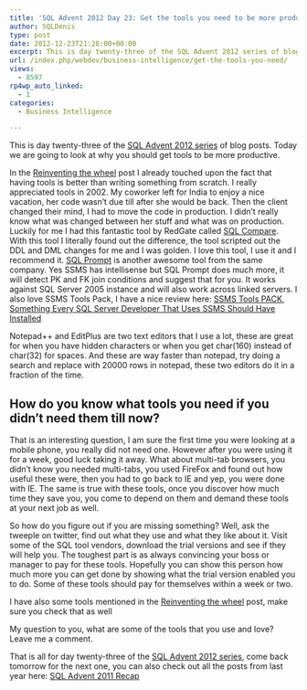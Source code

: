 ```yaml
---
title: 'SQL Advent 2012 Day 23: Get the tools you need to be more productive'
author: SQLDenis
type: post
date: 2012-12-23T21:28:00+00:00
excerpt: This is day twenty-three of the SQL Advent 2012 series of blog posts. Today we are going to look at why you should get tools to be more productive.
url: /index.php/webdev/business-intelligence/get-the-tools-you-need/
views:
  - 8597
rp4wp_auto_linked:
  - 1
categories:
  - Business Intelligence

---
```

This is day twenty-three of the [SQL Advent 2012 series][1] of blog posts. Today we are going to look at why you should get tools to be more productive.

In the [Reinventing the wheel][2] post I already touched upon the fact that having tools is better than writing something from scratch. I really appreciated tools in 2002. My coworker left for India to enjoy a nice vacation, her code wasn&#8217;t due till after she would be back. Then the client changed their mind, I had to move the code in production. I didn&#8217;t really know what was changed between her stuff and what was on production. Luckily for me I had this fantastic tool by RedGate called [SQL Compare][3]. With this tool I literally found out the difference, the tool scripted out the DDL and DML changes for me and I was golden. I love this tool, I use it and I recommend it. [SQL Prompt][4] is another awesome tool from the same company. Yes SSMS has intellisense but SQL Prompt does much more, it will detect PK and FK join conditions and suggest that for you. It works against SQL Server 2005 instance and will also work across linked servers. I also love SSMS Tools Pack, I have a nice review here: [SSMS Tools PACK, Something Every SQL Server Developer That Uses SSMS Should Have Installed][5] 

Notepad++ and EditPlus are two text editors that I use a lot, these are great for when you have hidden characters or when you get char(160) instead of char(32) for spaces. And these are way faster than notepad, try doing a search and replace with 20000 rows in notepad, these two editors do it in a fraction of the time.

## How do you know what tools you need if you didn&#8217;t need them till now?

That is an interesting question, I am sure the first time you were looking at a mobile phone, you really did not need one. However after you were using it for a week, good luck taking it away. What about multi-tab browsers, you didn&#8217;t know you needed multi-tabs, you used FireFox and found out how useful these were, then you had to go back to IE and yep, you were done with IE. The same is true with these tools, once you discover how much time they save you, you come to depend on them and demand these tools at your next job as well.

So how do you figure out if you are missing something? Well, ask the tweeple on twitter, find out what they use and what they like about it. Visit some of the SQL tool vendors, download the trial versions and see if they will help you. The toughest part is as always convincing your boss or manager to pay for these tools. Hopefully you can show this person how much more you can get done by showing what the trial version enabled you to do. Some of these tools should pay for themselves within a week or two.

I have also some tools mentioned in the [Reinventing the wheel][2] post, make sure you check that as well

My question to you, what are some of the tools that you use and love? Leave me a comment.

That is all for day twenty-three of the [SQL Advent 2012 series][1], come back tomorrow for the next one, you can also check out all the posts from last year here: [SQL Advent 2011 Recap][6]

 [1]: /index.php/DataMgmt/DBProgramming/sql-advent-2012-here-is
 [2]: /index.php/DataMgmt/DBProgramming/MSSQLServer/sql-advent-2012-day-10
 [3]: http://www.red-gate.com/products/sql-development/sql-compare/
 [4]: http://www.red-gate.com/products/sql-development/sql-prompt/
 [5]: /index.php/DataMgmt/DBProgramming/ssms-tools-pack-something-every-sql-serv-2
 [6]: /index.php/DataMgmt/DataDesign/sql-advent-2011-recap